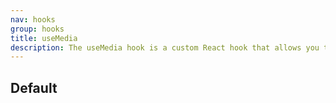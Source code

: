 ```yaml
---
nav: hooks
group: hooks
title: useMedia
description: The useMedia hook is a custom React hook that allows you to check CSS media queries in your React application. It takes a CSS media query as input and returns a boolean value indicating whether the media query matches the current viewport size. This hook is useful for implementing responsive behavior in React components based on different screen sizes.
---
```


## Default

<code src="./demos/index.tsx" nopadding></code>
